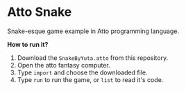# Atto Snake
Snake-esque game example in Atto programming language.

**How to run it?**
1. Download the `SnakeByYuta.atto` from this repository.
2. Open the atto fantasy computer.
3. Type `import` and choose the downloaded file.
4. Type `run` to run the game, or `list` to read it's code.
